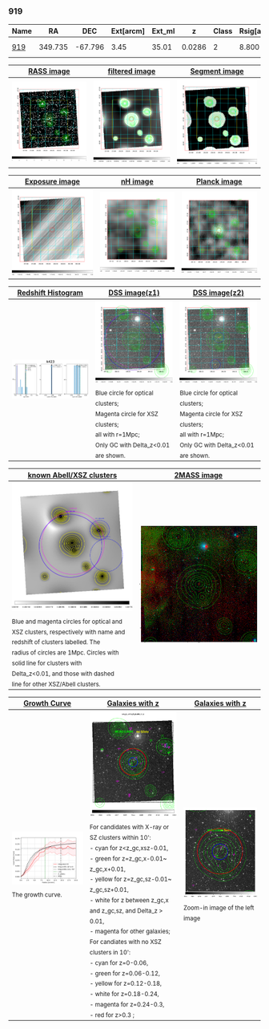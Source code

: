 <div STYLE="page-break-after: always;"></div>

### 919

|Name          |RA          |DEC      | Ext[arcm] | Ext_ml | z    | Class| Rsig[arcmin] | CRsig[c/s] | CR500[c/s] | R500[Mpc] |L500[erg/s]|F500[erg/s/cm^2]| M500[Msun]|Tx[keV]|beta|GC(XSZ,Delta_z<0.01)| GC(OPT,Delta_z<0.01)|GC|alias|
|--------------|------------|------------|---|---|-----------|--------|------|------|----|----|----|----|----|----|----|----|----|----|---|
|[919](script/919.md)     | 349.735       | -67.796       | 3.45    | 35.01   | 0.0286 | 2   | 8.800 |0.130 |0.146 |0.500 |3.940e+42 |2.102e-12 |3.646e+13 |1.159 |1.859 |Tar, |A, |Tar, A, |k423|

|[RASS image](../image/919/919_img.pdf)|[filtered image](../image/919/919_fil.pdf)|[Segment image](../image/919/919_seg.pdf)|
|-------------------|--------------------|-------------------|
| <img src="../image/919/919_img.png" width="300">  | <img src="../image/919/919_fil.png" width="300">   | <img src="../image/919/919_seg.png" width="300">  |

|[Exposure image](../image/919/919_mex.pdf)| [nH image](../image/919/919_nh.pdf)| [Planck image](../image/919/919_p.pdf)|
|-------------------|--------------------|-------------------|
|<img src="../image/919/919_mex.png" width="300">   | <img src="../image/919/919_nh.png" width="300">    | <img src="../image/919/919_p.png" width="300"> |

|[Redshift Histogram](../image/919/919_zg.pdf) | [DSS image(z1)](../image/919/919_dss_z1.pdf)      |  [DSS image(z2)](../image/919/919_dss_z2.pdf)    |
|-------------------|--------------------|-------------------|
|<img src="../image/919/919_zg.png" width="300"> |<img src="../image/919/919_dss_z1.png" width="300"> <sub><br>Blue circle for optical clusters; <br>Magenta circle for XSZ clusters; <br>all with r=1Mpc; <br>Only GC with Delta_z<0.01 are shown. </sub>| <img src="../image/919/919_dss_z2.png" width="300"><sub><br>Blue circle for optical clusters; <br>Magenta circle for XSZ clusters; <br>all with r=1Mpc; <br>Only GC with Delta_z<0.01 are shown. </sub> |

|[known Abell/XSZ clusters](../image/919/919_m.pdf) | [2MASS image](../image/919/919_2mass.pdf)      |
|-------------------|-------------------|
|<img src=../image/919/919_m.png width="300"> <sub><br>Blue and magenta circles for optical and <br>XSZ clusters, respectively with name and <br>redshift of clusters labelled. The <br>radius of circles are 1Mpc. Circles with <br>solid line for clusters with <br>Delta_z<0.01, and those with dashed <br>line for other XSZ/Abell clusters.        </sub>|<img src="../image/919/919_2mass.png" width="300">  |

|[Growth Curve](../image/919/919_gca_all.png) |[Galaxies with z](../image/919/919_opt_ned.pdf) |[Galaxies with z](../image/919/919_opt_ned_zoom.pdf) |
|-------------------|-------------------|-------------------|
| <img src="../image/919/919_gca_all.png" width="300"> <sub><br>The growth curve.</sub>| <img src=../image/919/919_opt_ned.png width="300"> <br><sub> For candidates with X-ray or SZ clusters within 10': <br> - cyan for z<z_gc,xsz-0.01, <br> - green for z=z_gc,x-0.01~ z_gc,x+0.01, <br> - yellow for z=z_gc,sz-0.01~ z_gc,sz+0.01, <br> - white for z between z_gc,x and z_gc,sz, and Delta_z > 0.01, <br> - magenta for other galaxies; <br>For candiates with no XSZ clusters in 10': <br> - cyan for z=0-0.06, <br> - green for z=0.06-0.12, <br> - yellow for z=0.12-0.18, <br> - white for z=0.18-0.24, <br> - magenta for z=0.24-0.3, <br> - red for z>0.3 ;  </sub>|<img src=../image/919/919_opt_ned_zoom.png width="300">  <br><sub> Zoom-in image of the left image</sub>|





